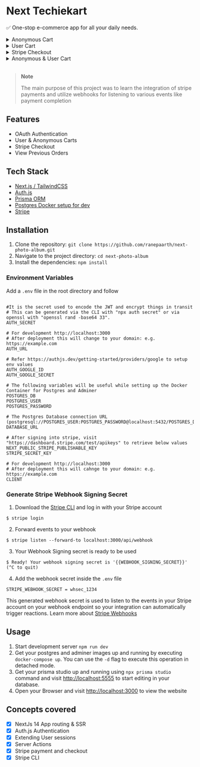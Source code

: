 # <div>Next Techiekart</div>

✅ One-stop e-commerce app for all your daily needs.

<details>
<summary>Anonymous Cart</summary>

https://github.com/ranepaarth/next-techiekart-ecomm/assets/130083485/20c9596d-e52a-407c-8e2f-63e2096cb845


</details>

<details>
<summary>User Cart</summary>

https://github.com/ranepaarth/next-techiekart-ecomm/assets/130083485/34353839-27b8-47bd-9125-1911b7d03a91


</details>

<details>
<summary>Stripe Checkout</summary>

https://github.com/ranepaarth/next-techiekart-ecomm/assets/130083485/f938d37c-3625-48c9-907c-eaa6e7e8a23f


</details>

<details>
<summary>Anonymous & User Cart</summary>

https://github.com/ranepaarth/next-techiekart-ecomm/assets/130083485/616d4aee-34de-4559-96c0-c5c7249dc3e6


</details>

</br>

> **Note**
>
> The main purpose of this project was to learn the integration of stripe payments and utilize webhooks for listening to various events like payment completion

## Features

- OAuth Authentication
- User & Anonymous Carts
- Stripe Checkout
- View Previous Orders

## Tech Stack

- [Next.js / TailwindCSS](https://nextjs.org/docs/getting-started/installation)
- [Auth.js](https://authjs.dev/getting-started/migrating-to-v5)
- [Prisma ORM](https://www.prisma.io/docs/orm/overview/introduction/what-is-prisma)
- [Postgres Docker setup for dev](https://cloudinary.com/)
- [Stripe](https://docs.stripe.com/get-started)

## Installation

1. Clone the repository: `git clone https://github.com/ranepaarth/next-photo-album.git`
2. Navigate to the project directory: `cd next-photo-album`
3. Install the dependencies: `npm install`

### Environment Variables

Add a `.env` file in the root directory and follow

```

#It is the secret used to encode the JWT and encrypt things in transit
# This can be generated via the CLI with "npx auth secret" or via openssl with "openssl rand -base64 33".
AUTH_SECRET

# For development http://localhost:3000
# After deployment this will change to your domain: e.g. https://example.com
AUTH_URL

# Refer https://authjs.dev/getting-started/providers/google to setup env values
AUTH_GOOGLE_ID
AUTH_GOOGLE_SECRET

# The following variables will be useful while setting up the Docker Container for Postgres and Adminer
POSTGRES_DB
POSTGRES_USER
POSTGRES_PASSWORD

# The Postgres Database connection URL
(postgresql://POSTGRES_USER:POSTGRES_PASSWORD@localhost:5432/POSTGRES_DB)
DATABASE_URL

# After signing into stripe, visit "https://dashboard.stripe.com/test/apikeys" to retrieve below values
NEXT_PUBLIC_STRIPE_PUBLISHABLE_KEY
STRIPE_SECRET_KEY

# For development http://localhost:3000
# After deployment this will cahnge to your domain: e.g. https://example.com
CLIENT

```

### Generate Stripe Webhook Signing Secret

1. Download the [Stripe CLI](https://docs.stripe.com/stripe-cli) and log in with your Stripe account

```shell
$ stripe login
```

2. Forward events to your webhook

```shell
$ stripe listen --forward-to localhost:3000/api/webhook
```

3. Your Webhook Signing secret is ready to be used

```shell
$ Ready! Your webhook signing secret is '{{WEBHOOK_SIGNING_SECRET}}' (^C to quit)
```

4. Add the webhook secret inside the `.env` file

```shell
STRIPE_WEBHOOK_SECRET = whsec_1234
```

This generated webhook secret is used to listen to the events in your Stripe account on your webhook endpoint so your integration can automatically trigger reactions.
Learn more about [Stripe Webhooks](https://docs.stripe.com/webhooks)


## Usage

1. Start development server `npm run dev`
2. Get your postgres and adminer images up and running by executing `docker-compose up`. You can use the `-d` flag to execute this operation in detached mode.
3. Get your prisma studio up and running using `npx prisma studio` command and visit [http://localhost:5555](http://localhost:5555) to start editing in your database.
4. Open your Browser and visit [http://localhost:3000](http://localhost:300) to view the website

## Concepts covered

- [x] NextJs 14 App routing & SSR
- [x] Auth.js Authentication
- [x] Extending User sessions
- [x] Server Actions
- [x] Stripe payment and checkout
- [x] Stripe CLI
